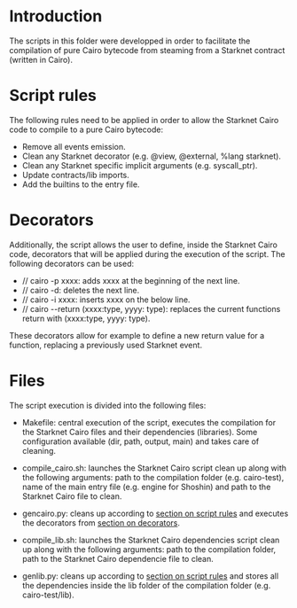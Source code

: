 # Introduction

The scripts in this folder were developped in order to facilitate the compilation of pure Cairo bytecode from steaming from a Starknet contract (written in Cairo).

# Script rules

The following rules need to be applied in order to allow the Starknet Cairo code to compile to a pure Cairo bytecode:

-   Remove all events emission.
-   Clean any Starknet decorator (e.g. @view, @external, %lang starknet).
-   Clean any Starknet specific implicit arguments (e.g. syscall_ptr).
-   Update contracts/lib imports.
-   Add the builtins to the entry file.

# Decorators

Additionally, the script allows the user to define, inside the Starknet Cairo code, decorators that will be applied during the execution of the script. The following decorators can be used:

-   // cairo -p xxxx: adds xxxx at the beginning of the next line.
-   // cairo -d: deletes the next line.
-   // cairo -i xxxx: inserts xxxx on the below line.
-   // cairo --return (xxxx:type, yyyy: type): replaces the current functions return with (xxxx:type, yyyy: type).

These decorators allow for example to define a new return value for a function, replacing a previously used Starknet event.

# Files

The script execution is divided into the following files:

-   Makefile: central execution of the script, executes the compilation for the Starknet Cairo files and their dependencies (libraries). Some configuration available (dir, path, output, main) and takes care of cleaning.

-   compile_cairo.sh: launches the Starknet Cairo script clean up along with the following arguments: path to the compilation folder (e.g. cairo-test), name of the main entry file (e.g. engine for Shoshin) and path to the Starknet Cairo file to clean.

-   gencairo.py: cleans up according to [section on script rules](#script-rules) and executes the decorators from [section on decorators](#decorators).

-   compile_lib.sh: launches the Starknet Cairo dependencies script clean up along with the following arguments: path to the compilation folder, path to the Starknet Cairo dependencie file to clean.

-   genlib.py: cleans up according to [section on script rules](#script-rules) and stores all the dependencies inside the lib folder of the compilation folder (e.g. cairo-test/lib).
